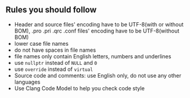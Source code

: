 ## Rules you should follow
- Header and source files' encoding have to be UTF-8(with or without BOM), .pro .pri .qrc .conf files' encoding have to be UTF-8(without BOM)
- lower case file names
- do not have spaces in file names
- file names only contain English letters, numbers and underlines
- use `nullptr` instead of `NULL` and `0`
- use `override` instead of `virtual`
- Source code and comments: use English only, do not use any other languages
- Use Clang Code Model to help you check code style
